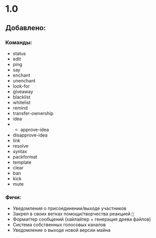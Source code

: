 # 1.0
## Добавлено:
### Команды:
- status
- edit
- ping
- say
- enchant
- unenchant
- look-for
- giveaway
- blacklist
- whitelist
- remind
- transfer-ownership
- idea
- - approve-idea
- disapprove-idea
- link
- resolve
- syntax
- packformat
- template
- clear
- ban
- kick
- mute
### Фичи:
- Уведомления о присоединении/выходе участников
- Закреп в своих ветках помощи/творчества реакцией `📌`
- Форматтер сообщений (хайлайтер + генерация древа файлов)
- Система собственных голосовых каналов
- Уведомление о выходе новой версии майна